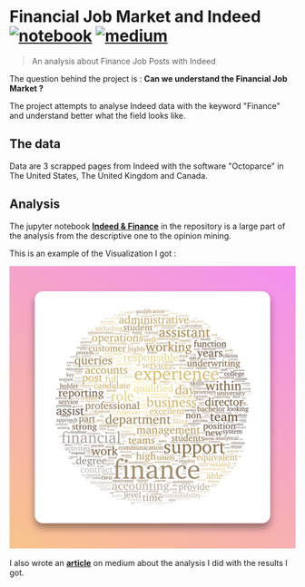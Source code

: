 # Financial Job Market and Indeed [![notebook](https://img.shields.io/badge/notebook-indeed_finance-black?style=flat-square)](https://nbviewer.org/github/npogeant/amzn2019/blob/main/Main_Analysis_AMZN.ipynb) [![medium](https://img.shields.io/badge/medium-indeed_finance-blue?style=flat-square)](https://medium.com/analytics-vidhya/how-to-break-into-finance-indeed-python-5cca7637e114?sk=a5f58bd2c6e058c6209c8dc07f7697b2)
> An analysis about Finance Job Posts with Indeed

The question behind the project is : **Can we understand the Financial Job Market ?**

The project attempts to analyse Indeed data with the keyword "Finance" and understand better what the field looks like.

## The data

Data are 3 scrapped pages from Indeed with the software "Octoparce" in The United States, The United Kingdom and Canada.

## Analysis

The jupyter notebook **[Indeed & Finance](https://nbviewer.org/github/npogeant/amzn2019/blob/main/Main_Analysis_AMZN.ipynb)** in the repository is a large part of the analysis from the descriptive one to the opinion mining.

This is an example of the Visualization I got :
<p align="center">
  <img src="Utils/snapshot.png" alt="Notebook" width="738">
</p>

I also wrote an **[article](https://medium.com/analytics-vidhya/how-to-break-into-finance-indeed-python-5cca7637e114?sk=a5f58bd2c6e058c6209c8dc07f7697b2)** on medium about the analysis I did with the results I got.